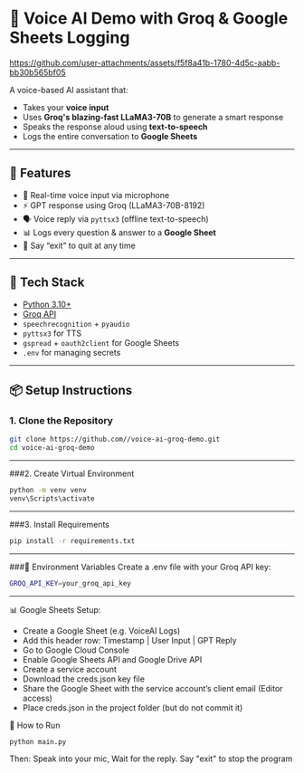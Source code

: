 # 🧠 Voice AI Demo with Groq & Google Sheets Logging

https://github.com/user-attachments/assets/f5f8a41b-1780-4d5c-aabb-bb30b565bf05

A voice-based AI assistant that:
- Takes your **voice input**
- Uses **Groq's blazing-fast LLaMA3-70B** to generate a smart response
- Speaks the response aloud using **text-to-speech**
- Logs the entire conversation to **Google Sheets**

---

## 🚀 Features

- 🎤 Real-time voice input via microphone
- ⚡ GPT response using Groq (LLaMA3-70B-8192)
- 🗣️ Voice reply via `pyttsx3` (offline text-to-speech)
- 📊 Logs every question & answer to a **Google Sheet**
- 🛑 Say “exit” to quit at any time

---

## 🧰 Tech Stack

- [Python 3.10+](https://www.python.org/)
- [Groq API](https://console.groq.com/)
- `speechrecognition` + `pyaudio`
- `pyttsx3` for TTS
- `gspread` + `oauth2client` for Google Sheets
- `.env` for managing secrets

---

## 📦 Setup Instructions

### 1. Clone the Repository

```bash
git clone https://github.com//voice-ai-groq-demo.git
cd voice-ai-groq-demo

```
---
###2. Create Virtual Environment

```bash
python -m venv venv
venv\Scripts\activate
```
---
###3. Install Requirements

```bash
pip install -r requirements.txt
```
---
###🔐 Environment Variables
Create a .env file with your Groq API key:

```bash
GROQ_API_KEY=your_groq_api_key
```
---
📊 Google Sheets Setup:

-  Create a Google Sheet (e.g. VoiceAI Logs)
-  Add this header row: Timestamp | User Input | GPT Reply
-  Go to Google Cloud Console
-  Enable Google Sheets API and Google Drive API
-  Create a service account
-  Download the creds.json key file
-  Share the Google Sheet with the service account’s client email (Editor access)
- Place creds.json in the project folder (but do not commit it)

🧠 How to Run
```bash
python main.py
```
Then:
Speak into your mic,
Wait for the reply.
Say "exit" to stop the program


